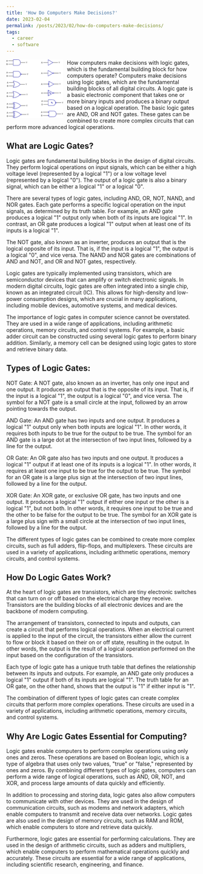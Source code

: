 ```yaml
---
title: 'How Do Computers Make Decisions?'
date: 2023-02-04
permalink: /posts/2023/02/how-do-computers-make-decisions/
tags:
  - career
  - software
---
```


<img width="150" alt="logic gates" src="/images/posts/how-do-computers-make-decisions.png" style="float: left; margin-right: 10px;" /> How computers make decisions with logic gates, which is the fundamental building block for how computers operate? Computers make decisions using logic gates, which are the fundamental building blocks of all digital circuits. A logic gate is a basic electronic component that takes one or more binary inputs and produces a binary output based on a logical operation. The basic logic gates are AND, OR and NOT gates. These gates can be combined to create more complex circuits that can perform more advanced logical operations.

What are Logic Gates?
---

Logic gates are fundamental building blocks in the design of digital circuits. They perform logical operations on input signals, which can be either a high voltage level (represented by a logical "1") or a low voltage level (represented by a logical "0"). The output of a logic gate is also a binary signal, which can be either a logical "1" or a logical "0".

There are several types of logic gates, including AND, OR, NOT, NAND, and NOR gates. Each gate performs a specific logical operation on the input signals, as determined by its truth table. For example, an AND gate produces a logical "1" output only when both of its inputs are logical "1". In contrast, an OR gate produces a logical "1" output when at least one of its inputs is a logical "1".

The NOT gate, also known as an inverter, produces an output that is the logical opposite of its input. That is, if the input is a logical "1", the output is a logical "0", and vice versa. The NAND and NOR gates are combinations of AND and NOT, and OR and NOT gates, respectively.

Logic gates are typically implemented using transistors, which are semiconductor devices that can amplify or switch electronic signals. In modern digital circuits, logic gates are often integrated into a single chip, known as an integrated circuit (IC). This allows for high-density and low-power consumption designs, which are crucial in many applications, including mobile devices, automotive systems, and medical devices.

The importance of logic gates in computer science cannot be overstated. They are used in a wide range of applications, including arithmetic operations, memory circuits, and control systems. For example, a basic adder circuit can be constructed using several logic gates to perform binary addition. Similarly, a memory cell can be designed using logic gates to store and retrieve binary data.

Types of Logic Gates:
---

NOT Gate:
A NOT gate, also known as an inverter, has only one input and one output. It produces an output that is the opposite of its input. That is, if the input is a logical "1", the output is a logical "0", and vice versa. The symbol for a NOT gate is a small circle at the input, followed by an arrow pointing towards the output.

AND Gate:
An AND gate has two inputs and one output. It produces a logical "1" output only when both inputs are logical "1". In other words, it requires both inputs to be true for the output to be true. The symbol for an AND gate is a large dot at the intersection of two input lines, followed by a line for the output.

OR Gate:
An OR gate also has two inputs and one output. It produces a logical "1" output if at least one of its inputs is a logical "1". In other words, it requires at least one input to be true for the output to be true. The symbol for an OR gate is a large plus sign at the intersection of two input lines, followed by a line for the output.

XOR Gate:
An XOR gate, or exclusive OR gate, has two inputs and one output. It produces a logical "1" output if either one input or the other is a logical "1", but not both. In other words, it requires one input to be true and the other to be false for the output to be true. The symbol for an XOR gate is a large plus sign with a small circle at the intersection of two input lines, followed by a line for the output.

The different types of logic gates can be combined to create more complex circuits, such as full adders, flip-flops, and multiplexers. These circuits are used in a variety of applications, including arithmetic operations, memory circuits, and control systems.

How Do Logic Gates Work?
---

At the heart of logic gates are transistors, which are tiny electronic switches that can turn on or off based on the electrical charge they receive. Transistors are the building blocks of all electronic devices and are the backbone of modern computing.

The arrangement of transistors, connected to inputs and outputs, can create a circuit that performs logical operations. When an electrical current is applied to the input of the circuit, the transistors either allow the current to flow or block it based on their on or off state, resulting in the output. In other words, the output is the result of a logical operation performed on the input based on the configuration of the transistors.

Each type of logic gate has a unique truth table that defines the relationship between its inputs and outputs. For example, an AND gate only produces a logical "1" output if both of its inputs are logical "1". 
The truth table for an OR gate, on the other hand, shows that the output is "1" if either input is "1".

The combination of different types of logic gates can create complex circuits that perform more complex operations. These circuits are used in a variety of applications, including arithmetic operations, memory circuits, and control systems.

Why Are Logic Gates Essential for Computing?
---

Logic gates enable computers to perform complex operations using only ones and zeros. These operations are based on Boolean logic, which is a type of algebra that uses only two values, "true" or "false," represented by ones and zeros. By combining different types of logic gates, computers can perform a wide range of logical operations, such as AND, OR, NOT, and XOR, and process large amounts of data quickly and efficiently.

In addition to processing and storing data, logic gates also allow computers to communicate with other devices. They are used in the design of communication circuits, such as modems and network adapters, which enable computers to transmit and receive data over networks. Logic gates are also used in the design of memory circuits, such as RAM and ROM, which enable computers to store and retrieve data quickly.

Furthermore, logic gates are essential for performing calculations. They are used in the design of arithmetic circuits, such as adders and multipliers, which enable computers to perform mathematical operations quickly and accurately. These circuits are essential for a wide range of applications, including scientific research, engineering, and finance.
